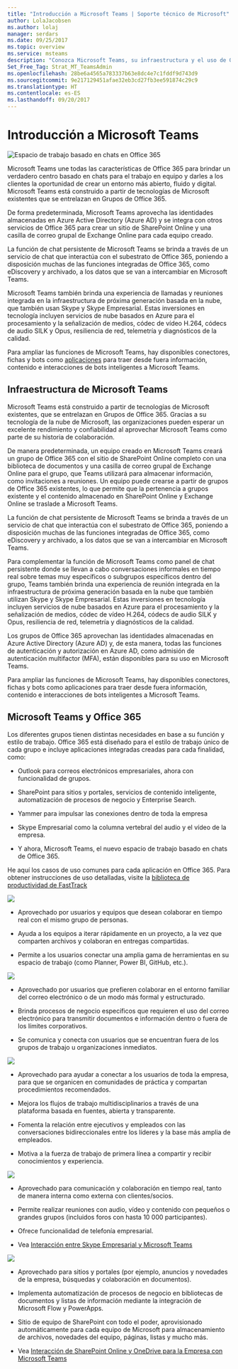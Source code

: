 ```yaml
---
title: "Introducción a Microsoft Teams | Soporte técnico de Microsoft"
author: LolaJacobsen
ms.author: lolaj
manager: serdars
ms.date: 09/25/2017
ms.topic: overview
ms.service: msteams
description: "Conozca Microsoft Teams, su infraestructura y el uso de Office 365 con él."
Set_Free_Tag: Strat_MT_TeamsAdmin
ms.openlocfilehash: 28be6a4565a783337b63e8dc4e7c1fddf9d743d9
ms.sourcegitcommit: 9e217129451afae32eb3cd27fb3ee591874c29c9
ms.translationtype: HT
ms.contentlocale: es-ES
ms.lasthandoff: 09/20/2017
---
```

<a name="overview-of-microsoft-teams"></a>Introducción a Microsoft Teams
===========================

![Espacio de trabajo basado en chats en Office 365](media/Overview-Microsoft-Teams-image1.png)

Microsoft Teams une todas las características de Office 365 para brindar un verdadero centro basado en chats para el trabajo en equipo y darles a los clientes la oportunidad de crear un entorno más abierto, fluido y digital. Microsoft Teams está construido a partir de tecnologías de Microsoft existentes que se entrelazan en Grupos de Office 365. 

De forma predeterminada, Microsoft Teams aprovecha las identidades almacenadas en Azure Active Directory (Azure AD) y se integra con otros servicios de Office 365 para crear un sitio de SharePoint Online y una casilla de correo grupal de Exchange Online para cada equipo creado.

La función de chat persistente de Microsoft Teams se brinda a través de un servicio de chat que interactúa con el subestrato de Office 365, poniendo a disposición muchas de las funciones integradas de Office 365, como eDiscovery y archivado, a los datos que se van a intercambiar en Microsoft Teams.

Microsoft Teams también brinda una experiencia de llamadas y reuniones integrada en la infraestructura de próxima generación basada en la nube, que también usan Skype y Skype Empresarial. Estas inversiones en tecnología incluyen servicios de nube basados en Azure para el procesamiento y la señalización de medios, códec de vídeo H.264, códecs de audio SILK y Opus, resiliencia de red, telemetría y diagnósticos de la calidad.

Para ampliar las funciones de Microsoft Teams, hay disponibles conectores, fichas y bots como [aplicaciones](https://go.microsoft.com/fwlink/?linkid=854629) para traer desde fuera información, contenido e interacciones de bots inteligentes a Microsoft Teams.

<a name="microsoft-teams-infrastructure"></a>Infraestructura de Microsoft Teams
------------------------------

Microsoft Teams está construido a partir de tecnologías de Microsoft existentes, que se entrelazan en Grupos de Office 365. Gracias a su tecnología de la nube de Microsoft, las organizaciones pueden esperar un excelente rendimiento y confiabilidad al aprovechar Microsoft Teams como parte de su historia de colaboración.

De manera predeterminada, un equipo creado en Microsoft Teams creará un grupo de Office 365 con el sitio de SharePoint Online completo con una biblioteca de documentos y una casilla de correo grupal de Exchange Online para el grupo, que Teams utilizará para almacenar información, como invitaciones a reuniones. Un equipo puede crearse a partir de grupos de Office 365 existentes, lo que permite que la pertenencia a grupos existente y el contenido almacenado en SharePoint Online y Exchange Online se traslade a Microsoft Teams.

La función de chat persistente de Microsoft Teams se brinda a través de un servicio de chat que interactúa con el subestrato de Office 365, poniendo a disposición muchas de las funciones integradas de Office 365, como eDiscovery y archivado, a los datos que se van a intercambiar en Microsoft Teams.

Para complementar la función de Microsoft Teams como panel de chat persistente donde se llevan a cabo conversaciones informales en tiempo real sobre temas muy específicos o subgrupos específicos dentro del grupo, Teams también brinda una experiencia de reunión integrada en la infraestructura de próxima generación basada en la nube que también utilizan Skype y Skype Empresarial. Estas inversiones en tecnología incluyen servicios de nube basados en Azure para el procesamiento y la señalización de medios, códec de vídeo H.264, códecs de audio SILK y Opus, resiliencia de red, telemetría y diagnósticos de la calidad.

Los grupos de Office 365 aprovechan las identidades almacenadas en Azure Active Directory (Azure AD) y, de esta manera, todas las funciones de autenticación y autorización en Azure AD, como admisión de autenticación multifactor (MFA), están disponibles para su uso en Microsoft Teams.

Para ampliar las funciones de Microsoft Teams, hay disponibles conectores, fichas y bots como aplicaciones para traer desde fuera información, contenido e interacciones de bots inteligentes a Microsoft Teams.

<a name="microsoft-teams-and-office-365"></a>Microsoft Teams y Office 365
------------------------------

Los diferentes grupos tienen distintas necesidades en base a su función y estilo de trabajo. Office 365 está diseñado para el estilo de trabajo único de cada grupo e incluye aplicaciones integradas creadas para cada finalidad, como:

-   Outlook para correos electrónicos empresariales, ahora con funcionalidad de grupos.

-   SharePoint para sitios y portales, servicios de contenido inteligente, automatización de procesos de negocio y Enterprise Search.

-   Yammer para impulsar las conexiones dentro de toda la empresa

-   Skype Empresarial como la columna vertebral del audio y el vídeo de la empresa.

-   Y ahora, Microsoft Teams, el nuevo espacio de trabajo basado en chats de Office 365.

He aquí los casos de uso comunes para cada aplicación en Office 365. Para obtener instrucciones de uso detalladas, visite la [biblioteca de productividad de FastTrack](https://go.microsoft.com/fwlink/?linkid=854630)

![](media/Overview_of_Microsoft_Teams_image1.png)

-   Aprovechado por usuarios y equipos que desean colaborar en tiempo real con el mismo grupo de personas.

-   Ayuda a los equipos a iterar rápidamente en un proyecto, a la vez que comparten archivos y colaboran en entregas compartidas.

-   Permite a los usuarios conectar una amplia gama de herramientas en su espacio de trabajo (como Planner, Power BI, GitHub, etc.).

![](media/Overview_of_Microsoft_Teams_image2.png)

-   Aprovechado por usuarios que prefieren colaborar en el entorno familiar del correo electrónico o de un modo más formal y estructurado.

-   Brinda procesos de negocio específicos que requieren el uso del correo electrónico para transmitir documentos e información dentro o fuera de los límites corporativos.

-   Se comunica y conecta con usuarios que se encuentran fuera de los grupos de trabajo u organizaciones inmediatos.

![](media/Overview_of_Microsoft_Teams_image3.png)

-   Aprovechado para ayudar a conectar a los usuarios de toda la empresa, para que se organicen en comunidades de práctica y compartan procedimientos recomendados.

-   Mejora los flujos de trabajo multidisciplinarios a través de una plataforma basada en fuentes, abierta y transparente.

-   Fomenta la relación entre ejecutivos y empleados con las conversaciones bidireccionales entre los líderes y la base más amplia de empleados.

-   Motiva a la fuerza de trabajo de primera línea a compartir y recibir conocimientos y experiencia.

![](media/Overview_of_Microsoft_Teams_image4.png)

-   Aprovechado para comunicación y colaboración en tiempo real, tanto de manera interna como externa con clientes/socios.

-   Permite realizar reuniones con audio, vídeo y contenido con pequeños o grandes grupos (incluidos foros con hasta 10 000 participantes).

-   Ofrece funcionalidad de telefonía empresarial.

-   Vea [Interacción entre Skype Empresarial y Microsoft Teams](Understand_how_Skype_for_Business_and_Microsoft_Teams_interact.md)

![](media/Overview_of_Microsoft_Teams_image5.png)

-   Aprovechado para sitios y portales (por ejemplo, anuncios y novedades de la empresa, búsquedas y colaboración en documentos).

-   Implementa automatización de procesos de negocio en bibliotecas de documentos y listas de información mediante la integración de Microsoft Flow y PowerApps.

-   Sitio de equipo de SharePoint con todo el poder, aprovisionado automáticamente para cada equipo de Microsoft para almacenamiento de archivos, novedades del equipo, páginas, listas y mucho más.

-   Vea [Interacción de SharePoint Online y OneDrive para la Empresa con Microsoft Teams](Understand_how_SharePoint_Online_and_OneDrive_for_Business_interact_with_Microsoft_Teams.md)
